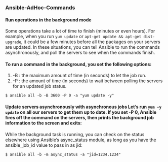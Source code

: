 ### Ansible-AdHoc-Commands

#### Run operations in the background mode  
Some operations take a lot of time to finish (minutes or even hours). For example, when you run `yum update` or `apt-get update && apt-get dist-upgrade`, it could be a few minutes before all the packages on your servers are updated. In these situations, you can tell Ansible to run the commands asynchronously, and poll the servers to see when the commands finish.

#### To run a command in the background, you set the following options: 
1. -B <seconds>: the maximum amount of time (in seconds) to let the job run. 
1. -P <seconds>: the amount of time (in seconds) to wait between polling the servers for an updated job status.
```
$ ansible all -b -B 3600 -P 0 -a "yum update -y"
```

#### Update servers asynchronously with asynchronous jobs Let’s run `yum -y update` on all our servers to get them up to date. If you set -P 0, Ansible fires off the command on the servers, then prints the background job information to the screen and exits:
While the background task is running, you can check on the status elsewhere using Ansible’s async_status module, as long as you have the ansible_job_id value to pass in as jid: 
```
$ ansible all -b -m async_status -a "jid=1234.1234"
```


